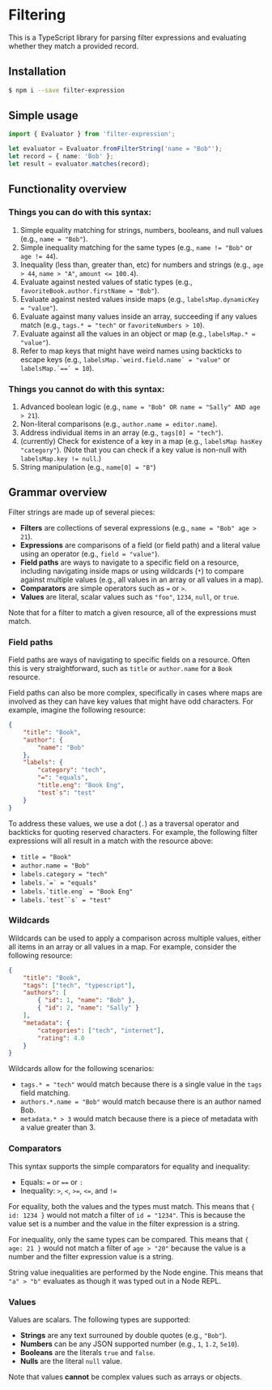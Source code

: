 # Filtering

This is a TypeScript library for parsing filter expressions and evaluating
whether they match a provided record.

## Installation

```sh
$ npm i --save filter-expression
```

## Simple usage

```typescript
import { Evaluator } from 'filter-expression';

let evaluator = Evaluator.fromFilterString('name = "Bob"');
let record = { name: 'Bob' };
let result = evaluator.matches(record);
```

## Functionality overview

### Things you can do with this syntax:

1. Simple equality matching for strings, numbers, booleans, and null values
   (e.g., `name = "Bob"`).
2. Simple inequality matching for the same types
   (e.g., `name != "Bob"` or `age != 44`).
3. Inequality (less than, greater than, etc) for numbers and strings
   (e.g., `age > 44`, `name > "A"`, `amount <= 100.4`).
4. Evaluate against nested values of static types
   (e.g., `favoriteBook.author.firstName = "Bob"`).
5. Evaluate against nested values inside maps
   (e.g., `labelsMap.dynamicKey = "value"`).
6. Evaluate against many values inside an array, succeeding if any values match
   (e.g., `tags.* = "tech"` or `favoriteNumbers > 10`).
7. Evaluate against all the values in an object or map
   (e.g., `labelsMap.* = "value"`).
8. Refer to map keys that might have weird names using backticks to escape keys
   (e.g., ``labelsMap.`weird.field.name` = "value"`` or ``labelsMap.`==` = 10``).

### Things you cannot do with this syntax:

1. Advanced boolean logic
   (e.g., `name = "Bob" OR name = "Sally" AND age > 21`).
2. Non-literal comparisons
   (e.g., `author.name = editor.name`).
3. Address individual items in an array
   (e.g., `tags[0] = "tech"`).
4. (currently) Check for existence of a key in a map
   (e.g., `labelsMap hasKey "category"`).
   (Note that you can check if a key value is non-null with `labelsMap.key != null`.)
5. String manipulation
   (e.g., `name[0] = "B"`)

## Grammar overview

Filter strings are made up of several pieces:

- **Filters** are collections of several expressions (e.g., `name = "Bob" age > 21`).
- **Expressions** are comparisons of a field (or field path) and a literal value using an operator (e.g., `field = "value"`).
- **Field paths** are ways to navigate to a specific field on a resource,
  including navigating inside maps or using wildcards (`*`) to compare against
  multiple values (e.g., all values in an array or all values in a map).
- **Comparators** are simple operators such as `=` or `>`.
- **Values** are literal, scalar values such as `"foo"`, `1234`, `null`, or `true`.

Note that for a filter to match a given resource, all of the expressions must match.

### Field paths

Field paths are ways of navigating to specific fields on a resource. Often this
is very straightforward, such as `title` or `author.name` for a `Book` resource.

Field paths can also be more complex, specifically in cases where maps are
involved as they can have key values that might have odd characters.
For example, imagine the following resource:

```json
{
    "title": "Book",
    "author": {
        "name": "Bob"
    },
    "labels": {
        "category": "tech",
        "=": "equals",
        "title.eng": "Book Eng",
        "test`s": "test"
    }
}
```

To address these values, we use a dot (`.`) as a traversal operator and backticks for quoting
reserved characters.
For example, the following filter expressions will all result in a match with the resource above:

- `title = "Book"`
- `author.name = "Bob"`
- `labels.category = "tech"`
- ``labels.`=` = "equals"``
- ``labels.`title.eng` = "Book Eng"``
- ```labels.`test``s` = "test"```

### Wildcards

Wildcards can be used to apply a comparison across multiple values, either all items in an array
or all values in a map.
For example, consider the following resource:

```json
{
    "title": "Book",
    "tags": ["tech", "typescript"],
    "authors": [
        { "id": 1, "name": "Bob" },
        { "id": 2, "name": "Sally" }
    ],
    "metadata": {
        "categories": ["tech", "internet"],
        "rating": 4.0
    }
}
```

Wildcards allow for the following scenarios:

- `tags.* = "tech"` would match because there is a single value in the `tags` field matching.
- `authors.*.name = "Bob"` would match because there is an author named Bob.
- `metadata.* > 3` would match because there is a piece of metadata with a value greater than 3.

### Comparators

This syntax supports the simple comparators for equality and inequality:

- Equals: `=` or `==` or `:`
- Inequality: `>`, `<`, `>=`, `<=`, and `!=`

For equality, both the values and the types must match.
This means that `{ id: 1234 }` would not match a filter of `id = "1234"`.
This is because the value set is a number and the value in the filter expression is a string.

For inequality, only the same types can be compared.
This means that `{ age: 21 }` would not match a filter of `age > "20"`
because the value is a number and the filter expression value is a string.

String value inequalities are performed by the Node engine.
This means that `"a" > "b"` evaluates as though it was typed out in a Node REPL.

### Values

Values are scalars. The following types are supported:

- **Strings** are any text surrouned by double quotes (e.g., `"Bob"`).
- **Numbers** can be any JSON supported number (e.g., `1`, `1.2`, `5e10`).
- **Booleans** are the literals `true` and `false`.
- **Nulls** are the literal `null` value.

Note that values **cannot** be complex values such as arrays or objects.